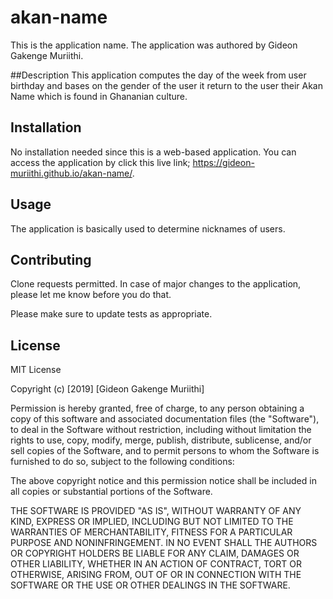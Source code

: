 # akan-name
This is the application name. The application was authored by Gideon Gakenge Muriithi.

##Description
This application computes the day of the week from user birthday and bases on the gender of the user it
return to the user their Akan Name which is found in Ghananian culture.

## Installation

No installation needed since this is a web-based application. You can access the application by click
this live link; https://gideon-muriithi.github.io/akan-name/.
## Usage
The application is basically used to determine nicknames of users.

## Contributing
Clone requests permitted. In case of major changes to the application, please let me know before you do that.

Please make sure to update tests as appropriate.

## License

MIT License

Copyright (c) [2019] [Gideon Gakenge Muriithi]

Permission is hereby granted, free of charge, to any person obtaining a copy
of this software and associated documentation files (the "Software"), to deal
in the Software without restriction, including without limitation the rights
to use, copy, modify, merge, publish, distribute, sublicense, and/or sell
copies of the Software, and to permit persons to whom the Software is
furnished to do so, subject to the following conditions:

The above copyright notice and this permission notice shall be included in all
copies or substantial portions of the Software.

THE SOFTWARE IS PROVIDED "AS IS", WITHOUT WARRANTY OF ANY KIND, EXPRESS OR
IMPLIED, INCLUDING BUT NOT LIMITED TO THE WARRANTIES OF MERCHANTABILITY,
FITNESS FOR A PARTICULAR PURPOSE AND NONINFRINGEMENT. IN NO EVENT SHALL THE
AUTHORS OR COPYRIGHT HOLDERS BE LIABLE FOR ANY CLAIM, DAMAGES OR OTHER
LIABILITY, WHETHER IN AN ACTION OF CONTRACT, TORT OR OTHERWISE, ARISING FROM,
OUT OF OR IN CONNECTION WITH THE SOFTWARE OR THE USE OR OTHER DEALINGS IN THE
SOFTWARE.
